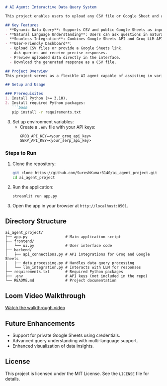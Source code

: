 ```markdown
# AI Agent: Interactive Data Query System

This project enables users to upload any CSV file or Google Sheet and ask natural language questions. The system utilizes a powerful Language Learning Model (LLM) to generate dynamic responses based on the uploaded data. 

## Key Features
- **Dynamic Data Query**: Supports CSV and public Google Sheets as input sources.
- **Natural Language Understanding**: Users can ask questions in natural language, and the LLM provides relevant answers based on the uploaded file's context.
- **Seamless Integration**: Combines Google Sheets API and Groq LLM API to process and interpret data.
- **User-Friendly Dashboard**:
  - Upload CSV files or provide a Google Sheets link.
  - Ask queries and receive precise responses.
  - Preview uploaded data directly in the interface.
  - Download the generated response as a CSV file.

## Project Overview
This project serves as a flexible AI agent capable of assisting in various domains like fault analysis, business insights, and more. It adapts dynamically to the data provided by the user.

## Setup and Usage

### Prerequisites
1. Install Python (>= 3.10).
2. Install required Python packages:
   ```bash
   pip install -r requirements.txt
   ```
3. Set up environment variables:
   - Create a `.env` file with your API keys:
     ```
     GROQ_API_KEY=<your_groq_api_key>
     SERP_API_KEY=<your_serp_api_key>
     ```

### Steps to Run
1. Clone the repository:
   ```bash
   git clone https://github.com/SureshKumar3140/ai_agent_project.git
   cd ai_agent_project
   ```
2. Run the application:
   ```bash
   streamlit run app.py
   ```
3. Open the app in your browser at `http://localhost:8501`.

## Directory Structure
```
ai_agent_project/
├── app.py                 # Main application script
├── frontend/
│   └── ui.py              # User interface code
├── backend/
│   ├── api_connections.py # API integrations for Groq and Google Sheets
│   ├── data_processing.py # Handles data query processing
│   └── llm_integration.py # Interacts with LLM for responses
├── requirements.txt       # Required Python packages
├── .env                   # API keys (not included in the repo)
└── README.md              # Project documentation
```

## Loom Video Walkthrough
[Watch the walkthrough video](https://drive.google.com/file/d/114lSyMZaBZ2YNvDvY47V3CsxIR7EjEX1/view?usp=sharing)

## Future Enhancements
- Support for private Google Sheets using credentials.
- Advanced query understanding with multi-language support.
- Enhanced visualization of data insights.

## License
This project is licensed under the MIT License. See the `LICENSE` file for details.
```

